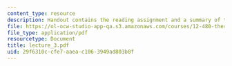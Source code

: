 ```yaml
---
content_type: resource
description: Handout contains the reading assignment and a summary of the lecture.
file: https://ol-ocw-studio-app-qa.s3.amazonaws.com/courses/12-480-thermodynamics-for-geoscientists-fall-2006/29f6310ccfe7aaeac1063949ad803b0f_lecture_3.pdf
file_type: application/pdf
resourcetype: Document
title: lecture_3.pdf
uid: 29f6310c-cfe7-aaea-c106-3949ad803b0f
---
```


